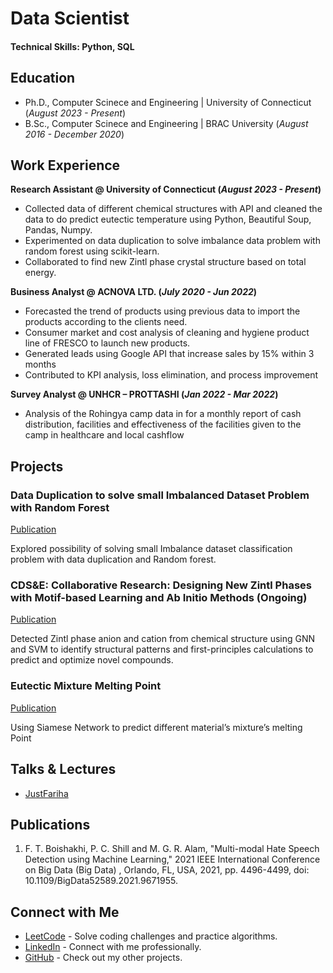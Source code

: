 # Data Scientist

#### Technical Skills: Python, SQL

## Education
- Ph.D., Computer Scinece and Engineering | University of Connecticut (_August 2023 - Present_)								       	               
- B.Sc., Computer Scinece and Engineering | BRAC University (_August 2016 - December 2020_)

## Work Experience
**Research Assistant @ University of Connecticut (_August 2023 - Present_)**
- Collected data of different chemical structures with API and cleaned the data to do predict eutectic temperature using Python, Beautiful Soup, Pandas, Numpy.
- Experimented on data duplication to solve imbalance data problem with random forest using scikit-learn.
- Collaborated to find new Zintl phase crystal structure based on total energy.

**Business Analyst @ ACNOVA LTD. (_July 2020 - Jun 2022_)**
- Forecasted the trend of products using previous data to import the products according to the clients need.
- Consumer market and cost analysis of cleaning and hygiene product line of FRESCO to launch new products.
- Generated leads using Google API that increase sales by 15% within 3 months
- Contributed to KPI analysis, loss elimination, and process improvement

**Survey Analyst @ UNHCR – PROTTASHI  (_Jan 2022 - Mar 2022_)**
- Analysis of the Rohingya camp data in for a monthly report of cash distribution, facilities and effectiveness of the facilities given to the camp in healthcare and local cashflow
  


## Projects

### Data Duplication to solve small Imbalanced Dataset Problem with Random Forest
[Publication]()

Explored possibility of solving small Imbalance dataset classification problem with data duplication and Random forest.



### CDS&E: Collaborative Research: Designing New Zintl Phases with Motif-based Learning and Ab Initio Methods (Ongoing)
[Publication]()

Detected Zintl phase anion and cation from chemical structure using GNN and SVM to identify
structural patterns and first-principles calculations to predict and optimize novel compounds.

<!--![EEG Band Discovery](/assets/img/eeg_band_discovery.jpeg)-->

### Eutectic Mixture Melting Point 
[Publication]()

Using Siamese Network to predict different material’s mixture’s melting Point

<!--![Bike Study](/assets/img/bike_study.jpeg)-->

## Talks & Lectures

- [JustFariha](https://www.youtube.com/@JustFariha)

## Publications
1. F. T. Boishakhi, P. C. Shill and M. G. R. Alam, "Multi-modal Hate Speech Detection using Machine Learning," 2021 IEEE International Conference on Big Data (Big Data) , Orlando, FL, USA, 2021, pp. 4496-4499, doi: 10.1109/BigData52589.2021.9671955.

## Connect with Me

- [LeetCode](https://leetcode.com/u/fariha123/) - Solve coding challenges and practice algorithms.
- [LinkedIn](https://www.linkedin.com/in/fariha-tahosin-boishakhi/) - Connect with me professionally.
- [GitHub](https://github.com/fariha123) - Check out my other projects.

